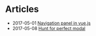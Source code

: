 # Articles

* 2017-05-01 [Navigation panel in vue.js](vue-navbar/article.md)
* 2017-05-08 [Hunt for perfect modal](perfect-modal/article.md)